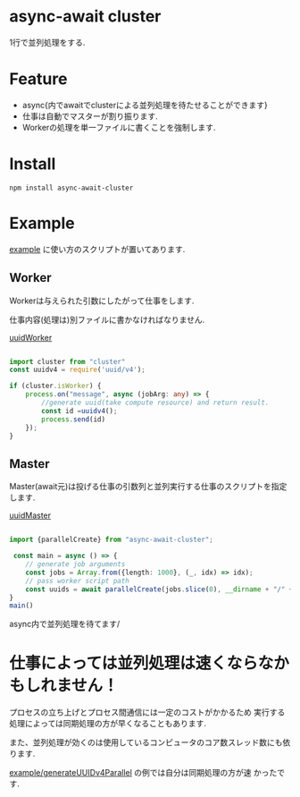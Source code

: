 # async-await cluster
1行で並列処理をする.

# Feature
* async{内でawaitでclusterによる並列処理を待たせることができます}
* 仕事は自動でマスターが割り振ります.
* Workerの処理を単一ファイルに書くことを強制します.

# Install 
 `npm install async-await-cluster`
 
# Example
[example](example) に使い方のスクリプトが置いてあります.


## Worker
Workerは与えられた引数にしたがって仕事をします.

仕事内容(処理は)別ファイルに書かなければなりません.

[uuidWorker](example/uuidWorker.ts)
```typescript

import cluster from "cluster"
const uuidv4 = require('uuid/v4');

if (cluster.isWorker) {
    process.on("message", async (jobArg: any) => {
        //generate uuid(take compute resource) and return result.
        const id =uuidv4();
        process.send(id)
    });
}

```

## Master
Master(await元)は投げる仕事の引数列と並列実行する仕事のスクリプトを指定します.

[uuidMaster](example/generateUUIDv4Parallel.ts)

```typescript

import {parallelCreate} from "async-await-cluster";

 const main = async () => {
    // generate job arguments
    const jobs = Array.from({length: 1000}, (_, idx) => idx);
    // pass worker script path
    const uuids = await parallelCreate(jobs.slice(0), __dirname + "/" + "uuidWorker.js");
}
main()

```

async内で並列処理を待てます/

# 仕事によっては並列処理は速くならなかもしれません！
プロセスの立ち上げとプロセス間通信には一定のコストがかかるため
実行する処理によっては同期処理の方が早くなることもあります.

また、並列処理が効くのは使用しているコンピュータのコア数スレッド数にも依ります.

[example/generateUUIDv4Parallel](example/generateUUIDv4Parallel.ts) の例では自分は同期処理の方が速 かったです.
